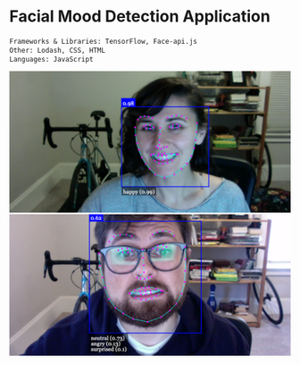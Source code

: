 # Facial Mood Detection Application

```
Frameworks & Libraries: TensorFlow, Face-api.js   
Other: Lodash, CSS, HTML
Languages: JavaScript
```

![Facial Mood Detection Application](imgs/screenshot00.png)
![Facial Mood Detection Application](imgs/screenshot01.png)
